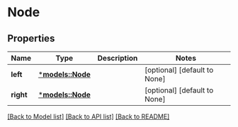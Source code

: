 # Node

## Properties
Name | Type | Description | Notes
------------ | ------------- | ------------- | -------------
**left** | [***models::Node**](Node.md) |  | [optional] [default to None]
**right** | [***models::Node**](Node.md) |  | [optional] [default to None]

[[Back to Model list]](../README.md#documentation-for-models) [[Back to API list]](../README.md#documentation-for-api-endpoints) [[Back to README]](../README.md)


